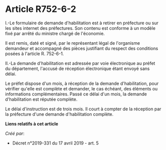 # Article R752-6-2

I.-Le formulaire de demande d'habilitation est à retirer en préfecture ou sur les sites internet des préfectures. Son contenu
est conforme à un modèle fixé par arrêté du ministre chargé de l'économie.

Il est remis, daté et signé, par le représentant légal de l'organisme demandeur et accompagné des pièces justifiant du
respect des conditions posées à l'article R. 752-6-1.

II.-La demande d'habilitation est adressée par voie électronique au préfet du département, l'accusé de réception électronique
étant envoyé sans délai.

Le préfet dispose d'un mois, à réception de la demande d'habilitation, pour vérifier qu'elle est complète et demander, le cas
échéant, des éléments ou informations complémentaires. Passé ce délai d'un mois, la demande d'habilitation est réputée
complète.

Le délai d'instruction est de trois mois. Il court à compter de la réception par la préfecture d'une demande d'habilitation
complète.

**Liens relatifs à cet article**

_Créé par_:

  - Décret n°2019-331 du 17 avril 2019 - art. 5
